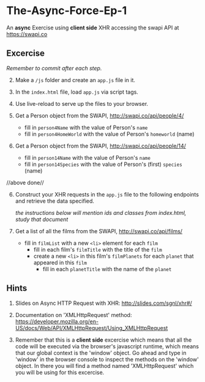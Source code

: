 # The-Async-Force-Ep-1
An **async** Exercise using **client side** XHR accessing the swapi API at https://swapi.co

## Excercise
*Remember to commit after each step.*

2. Make a `/js` folder and create an `app.js` file in it.
4. In the `index.html` file, load `app.js` via script tags.
5. Use live-reload to serve up the files to your browser.


 1. Get a Person object from the SWAPI, http://swapi.co/api/people/4/
      - fill in `person4Name` with the value of Person's `name`
      - fill in `person4HomeWorld` with the value of Person's `homeworld` (name)
  
 1. Get a Person object from the SWAPI, http://swapi.co/api/people/14/
      - fill in `person14Name` with the value of Person's `name`
      - fill in `person14Species` with the value of Person's (first) `species` (name)



//above done//

6. Construct your XHR requests in the `app.js` file to the following endpoints and retrieve the data specified.

   _the instructions below will mention ids and classes from index.html, study that document_

  1. Get a list of all the films from the SWAPI, http://swapi.co/api/films/
      - fill in `filmList` with a new `<li>` element for each `film`
          - fill in each film's `filmTitle` with the title of the `film`
          - create a new `<li>` in this film's `filmPlanets` for each `planet` that appeared in this `film`
              - fill in each `planetTitle` with the name of the `planet`


## Hints
1. Slides on Async HTTP Request with XHR: http://slides.com/sgnl/xhr#/

1. Documentation on 'XMLHttpRequest' method:
https://developer.mozilla.org/en-US/docs/Web/API/XMLHttpRequest/Using_XMLHttpRequest

1. Remember that this is a **client side** excercise which means that all the code will be executed via the browser's javascript runtime, which means that our global context is the 'window' object.  Go ahead and type in 'window' in the browser console to inspect the methods on the 'window' object.  In there you will find a method named 'XMLHttpRequest' which you will be using for this excercise.